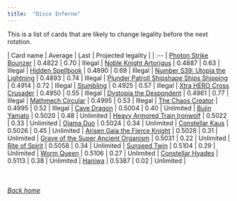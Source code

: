 ```yaml
---
title:  "Disco Inferno"
---
```


This is a list of cards that are likely to change legality before the next rotation.

| Card name | Average | Last | Projected legality |
| :-- |
[Photon Strike Bounzer](https://db.ygoprodeck.com/card/?search=Photon%20Strike%20Bounzer) | 0.4822 | 0.70 | Illegal |
[Noble Knight Artorigus](https://db.ygoprodeck.com/card/?search=Noble%20Knight%20Artorigus) | 0.4887 | 0.63 | Illegal |
[Hidden Spellbook](https://db.ygoprodeck.com/card/?search=Hidden%20Spellbook) | 0.4890 | 0.69 | Illegal |
[Number S39: Utopia the Lightning](https://db.ygoprodeck.com/card/?search=Number%20S39:%20Utopia%20the%20Lightning) | 0.4893 | 0.74 | Illegal |
[Plunder Patroll Shipshape Ships Shipping](https://db.ygoprodeck.com/card/?search=Plunder%20Patroll%20Shipshape%20Ships%20Shipping) | 0.4914 | 0.72 | Illegal |
[Stumbling](https://db.ygoprodeck.com/card/?search=Stumbling) | 0.4925 | 0.57 | Illegal |
[Xtra HERO Cross Crusader](https://db.ygoprodeck.com/card/?search=Xtra%20HERO%20Cross%20Crusader) | 0.4950 | 0.55 | Illegal |
[Dystopia the Despondent](https://db.ygoprodeck.com/card/?search=Dystopia%20the%20Despondent) | 0.4961 | 0.77 | Illegal |
[Mathmech Circular](https://db.ygoprodeck.com/card/?search=Mathmech%20Circular) | 0.4995 | 0.53 | Illegal |
[The Chaos Creator](https://db.ygoprodeck.com/card/?search=The%20Chaos%20Creator) | 0.4995 | 0.52 | Illegal |
[Cave Dragon](https://db.ygoprodeck.com/card/?search=Cave%20Dragon) | 0.5004 | 0.40 | Unlimited |
[Bujin Yamato](https://db.ygoprodeck.com/card/?search=Bujin%20Yamato) | 0.5020 | 0.48 | Unlimited |
[Heavy Armored Train Ironwolf](https://db.ygoprodeck.com/card/?search=Heavy%20Armored%20Train%20Ironwolf) | 0.5022 | 0.33 | Unlimited |
[Ojama Duo](https://db.ygoprodeck.com/card/?search=Ojama%20Duo) | 0.5024 | 0.34 | Unlimited |
[Constellar Kaus](https://db.ygoprodeck.com/card/?search=Constellar%20Kaus) | 0.5026 | 0.45 | Unlimited |
[Arisen Gaia the Fierce Knight](https://db.ygoprodeck.com/card/?search=Arisen%20Gaia%20the%20Fierce%20Knight) | 0.5028 | 0.31 | Unlimited |
[Grave of the Super Ancient Organism](https://db.ygoprodeck.com/card/?search=Grave%20of%20the%20Super%20Ancient%20Organism) | 0.5031 | 0.22 | Unlimited |
[Rite of Spirit](https://db.ygoprodeck.com/card/?search=Rite%20of%20Spirit) | 0.5058 | 0.34 | Unlimited |
[Sunseed Twin](https://db.ygoprodeck.com/card/?search=Sunseed%20Twin) | 0.5104 | 0.29 | Unlimited |
[Worm Queen](https://db.ygoprodeck.com/card/?search=Worm%20Queen) | 0.5106 | 0.27 | Unlimited |
[Constellar Hyades](https://db.ygoprodeck.com/card/?search=Constellar%20Hyades) | 0.5113 | 0.38 | Unlimited |
[Haniwa](https://db.ygoprodeck.com/card/?search=Haniwa) | 0.5387 | 0.02 | Unlimited |

<br>

###### [Back home](index)